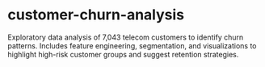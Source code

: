 # customer-churn-analysis
Exploratory data analysis of 7,043 telecom customers to identify churn patterns. Includes feature engineering, segmentation, and visualizations to highlight high-risk customer groups and suggest retention strategies.
